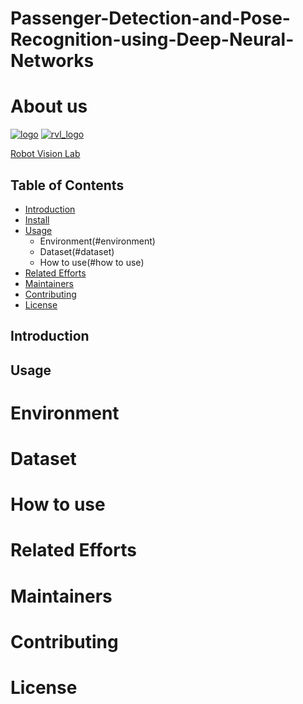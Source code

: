 # Passenger-Detection-and-Pose-Recognition-using-Deep-Neural-Networks
# About us

[![logo](https://user-images.githubusercontent.com/54886095/145699385-421cd320-0ad8-4f85-a777-d07fc754430f.jpg)](http://www.ee.ccu.edu.tw/main.php)
[![rvl_logo](https://user-images.githubusercontent.com/54886095/145699460-f81bb0e3-b09c-4c80-8527-2921a3be4964.png)](https://vision.ee.ccu.edu.tw/index.php)

[Robot Vision Lab](https://vision.ee.ccu.edu.tw/index.php)

## Table of Contents

- [Introduction](#introduction)
- [Install](#install)
- [Usage](#usage)
	- Environment(#environment)
	- Dataset(#dataset)
	- How to use(#how to use)
- [Related Efforts](#related-efforts)
- [Maintainers](#maintainers)
- [Contributing](#contributing)
- [License](#license)

## Introduction


## Usage
# Environment
# Dataset
# How to use
# Related Efforts


# Maintainers


# Contributing


# License
